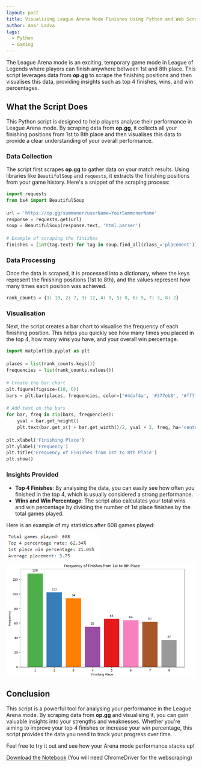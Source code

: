```yaml
---
layout: post
title: Visualising League Arena Mode Finishes Using Python and Web Scraping
author: Amar Ladva
tags:
  - Python
  - Gaming
---
```


The League Arena mode is an exciting, temporary game mode in League of Legends where players can finish anywhere between 1st and 8th place. This script leverages data from **op.gg** to scrape the finishing positions and then visualises this data, providing insights such as top 4 finishes, wins, and win percentages.

<!--more-->

## What the Script Does

This Python script is designed to help players analyse their performance in League Arena mode. By scraping data from **op.gg**, it collects all your finishing positions from 1st to 8th place and then visualises this data to provide a clear understanding of your overall performance.

### Data Collection

The script first scrapes **op.gg** to gather data on your match results. Using libraries like `BeautifulSoup` and `requests`, it extracts the finishing positions from your game history. Here's a snippet of the scraping process:

```python
import requests
from bs4 import BeautifulSoup

url = 'https://op.gg/summoner/userName=YourSummonerName'
response = requests.get(url)
soup = BeautifulSoup(response.text, 'html.parser')

# Example of scraping the finishes
finishes = [int(tag.text) for tag in soup.find_all(class_='placement')]
```

### Data Processing

Once the data is scraped, it is processed into a dictionary, where the keys represent the finishing positions (1st to 8th), and the values represent how many times each position was achieved.

```python
rank_counts = {1: 10, 2: 7, 3: 12, 4: 9, 5: 8, 6: 5, 7: 3, 8: 2}
```

### Visualisation

Next, the script creates a bar chart to visualise the frequency of each finishing position. This helps you quickly see how many times you placed in the top 4, how many wins you have, and your overall win percentage.

```python
import matplotlib.pyplot as plt

places = list(rank_counts.keys())
frequencies = list(rank_counts.values())

# Create the bar chart
plt.figure(figsize=(10, 6))
bars = plt.bar(places, frequencies, color=['#4daf4a', '#377eb8', '#ff7f00', '#984ea3', '#e41a1c', '#f781bf', '#a65628', '#999999'])

# Add text on the bars
for bar, freq in zip(bars, frequencies):
    yval = bar.get_height()
    plt.text(bar.get_x() + bar.get_width()/2, yval + 2, freq, ha='center', va='bottom')

plt.xlabel('Finishing Place')
plt.ylabel('Frequency')
plt.title('Frequency of Finishes from 1st to 8th Place')
plt.show()
```

### Insights Provided

- **Top 4 Finishes**: By analysing the data, you can easily see how often you finished in the top 4, which is usually considered a strong performance.
- **Wins and Win Percentage**: The script also calculates your total wins and win percentage by dividing the number of 1st place finishes by the total games played.

Here is an example of my statistics after 608 games played:

![Player Profile Before](/images/arenastats2.png)
![Player Profile Before](/images/arenastats.png)



## Conclusion

This script is a powerful tool for analysing your performance in the League Arena mode. By scraping data from **op.gg** and visualising it, you can gain valuable insights into your strengths and weaknesses. Whether you're aiming to improve your top 4 finishes or increase your win percentage, this script provides the data you need to track your progress over time.

Feel free to try it out and see how your Arena mode performance stacks up!

[Download the Notebook](/code/LeagueArenaStats.ipynb) (You will need ChromeDriver for the webscraping)
